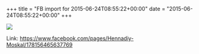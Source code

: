 +++
title = "FB import for 2015-06-24T08:55:22+00:00"
date = "2015-06-24T08:55:22+00:00"
+++

<img src="https://external.xx.fbcdn.net/safe_image.php?d=AQDjdVpfwnaJXzCw&w=130&h=130&url=https%3A%2F%2Fupload.wikimedia.org%2Fwikipedia%2Fcommons%2F5%2F53%2FHennadiy_Moskal%252C_June_5%252C_2014.jpg&cfs=1&_nc_hash=AQBCNyQ-Rc9yCCmU" />


Link: <a href="https://www.facebook.com/pages/Hennadiy-Moskal/178156465637769">https://www.facebook.com/pages/Hennadiy-Moskal/178156465637769</a>
